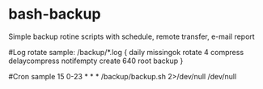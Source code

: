 # bash-backup

Simple backup rotine scripts with schedule, remote transfer, e-mail report




#Log rotate sample:
/backup/*.log {
        daily
        missingok
        rotate 4
        compress
        delaycompress
        notifempty
        create 640 root backup
}   


#Cron  sample
15 0-23 * * * /backup/backup.sh 2>/dev/null /dev/null

